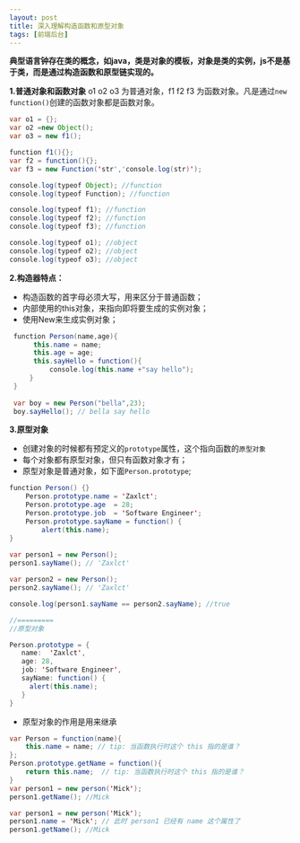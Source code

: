 ```yaml
---
layout: post
title: 深入理解构造函数和原型对象
tags: [前端后台]
---
```


**典型语言钟存在类的概念，如java，类是对象的模板，对象是类的实例，js不是基于类，而是通过构造函数和原型链实现的。**

**1.普通对象和函数对象**
o1 o2 o3 为普通对象，f1 f2 f3 为函数对象。凡是通过`new function()`创建的函数对象都是函数对象。

```java
var o1 = {}; 
var o2 =new Object();
var o3 = new f1();

function f1(){}; 
var f2 = function(){};
var f3 = new Function('str','console.log(str)');

console.log(typeof Object); //function 
console.log(typeof Function); //function  

console.log(typeof f1); //function 
console.log(typeof f2); //function 
console.log(typeof f3); //function   

console.log(typeof o1); //object 
console.log(typeof o2); //object 
console.log(typeof o3); //object

```

**2.构造器特点：**

- 构造函数的首字母必须大写，用来区分于普通函数；
- 内部使用的this对象，来指向即将要生成的实例对象；
- 使用New来生成实例对象；

```java
 function Person(name,age){
      this.name = name;    
      this.age = age;   
      this.sayHello = function(){   
          console.log(this.name +"say hello");
     }
 }
 
 var boy = new Person("bella",23);    
 boy.sayHello(); // bella say hello
```

**3.原型对象**

- 创建对象的时候都有预定义的`prototype`属性，这个指向函数的`原型对象`
- 每个对象都有原型对象，但只有函数对象才有；
- 原型对象是普通对象，如下面`Person.prototype`;


```java
function Person() {}
    Person.prototype.name = 'Zaxlct';
    Person.prototype.age  = 28;
    Person.prototype.job  = 'Software Engineer';
    Person.prototype.sayName = function() {
        alert(this.name);
}
  
var person1 = new Person();
person1.sayName(); // 'Zaxlct'

var person2 = new Person();
person2.sayName(); // 'Zaxlct'

console.log(person1.sayName == person2.sayName); //true

//=========
//原型对象

Person.prototype = {
   name:  'Zaxlct',
   age: 28,
   job: 'Software Engineer',
   sayName: function() {
     alert(this.name);
   }
}

```
- 原型对象的作用是用来继承

```java
var Person = function(name){
    this.name = name; // tip: 当函数执行时这个 this 指的是谁？
};
Person.prototype.getName = function(){
    return this.name;  // tip: 当函数执行时这个 this 指的是谁？
}
var person1 = new person('Mick');
person1.getName(); //Mick

var person1 = new person('Mick');
person1.name = 'Mick'; // 此时 person1 已经有 name 这个属性了
person1.getName(); //Mick  

```

